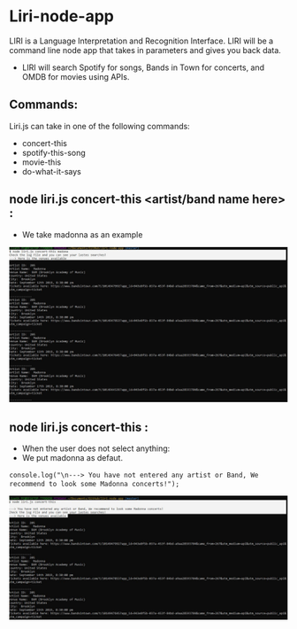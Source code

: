 # Liri-node-app
LIRI is a Language Interpretation and Recognition Interface. LIRI will be a command line node app that takes in parameters and gives you back data.
- LIRI will search Spotify for songs, Bands in Town for concerts, and OMDB for movies using APIs.

## Commands: 
  
Liri.js can take in one of the following commands:

- concert-this
- spotify-this-song
- movie-this
- do-what-it-says

## node liri.js concert-this <artist/band name here> : 

- We take madonna as an example

![image](https://github.com/LIZETHVERA/liri-node-app/blob/master/images/concert.JPG)


## node liri.js concert-this <no band or artist> : 
  - When the user does not select anything: 
  - We put madonna as defaut. 

```
console.log("\n---> You have not entered any artist or Band, We recommend to look some Madonna concerts!");
``` 

![image](https://github.com/LIZETHVERA/liri-node-app/blob/master/images/concertNo.JPG)
  
